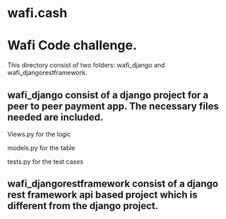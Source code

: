 # wafi.cash
# Wafi Code challenge.

This directory consist of two folders: wafi_django and wafi_djangorestframework.

## wafi_django consist of a django project for a peer to peer payment app. The necessary files needed are included.

Views.py for the logic

models.py for the table

tests.py for the test cases






## wafi_djangorestframework consist of a django rest framework api based project which is different from the django project.
